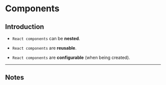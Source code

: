 # Components

## Introduction

* `React components` can be __nested__.

* `React components` are __reusable__.

* `React components` are __configurable__ (when being created).

---

## Notes

